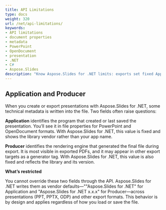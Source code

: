 ```yaml
---
title: API Limitations
type: docs
weight: 320
url: /net/api-limitations/
keywords:
- API limitations
- document properties
- metadata
- PowerPoint
- OpenDocument
- presentation
- .NET
- C#
- Aspose.Slides
description: "Know Aspose.Slides for .NET limits: exports set fixed Application/Producer metadata in PPT, PPTX, ODP, and PDF—helping you plan integrations without surprises."
---
```


## **Application and Producer**

When you create or export presentations with Aspose.Slides for .NET, some technical metadata is written into the file. Two fields often raise questions:

**Application** identifies the program that created or last saved the presentation. You’ll see it in file properties for PowerPoint and OpenDocument formats. With Aspose.Slides for .NET, this value is fixed and shows the library vendor rather than your app name.

**Producer** identifies the rendering engine that generated the final file during export. It is most visible in exported PDFs, and it may appear in other export targets as a generator tag. With Aspose.Slides for .NET, this value is also fixed and reflects the library and its version.

**What’s restricted**

You cannot override these two fields through the API. Aspose.Slides for .NET writes them as vendor defaults—""Aspose.Slides for .NET" for Application and "Aspose.Slides for .NET x.x.x" for Producer—across presentations (PPT, PPTX, ODP) and other export formats. This behavior is by design and applies regardless of how you load or save the file.
